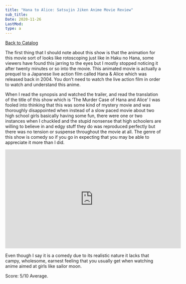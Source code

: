 ```yaml
---
title: "Hana to Alice: Satsujin Jiken Anime Movie Review"
sub_title:
Date: 2020-11-26
LastMod:
type: a
---
```


[Back to Catalog](https://otaking.xyz/index.html)

The first thing that I should note about this show is that the animation for this movie sort of looks like rotoscoping just like in Haku no Hana, some viewers have found this jarring to the eyes but I mostly stopped noticing it after twenty minutes or so into the movie. This animated movie is actually a prequel to a Japanese live action film called Hana & Alice which was released back in 2004. You don’t need to watch the live action film in order to watch and understand this anime.

When I read the synopsis and watched the trailer, and read the translation of the title of this show which is ‘The Murder Case of Hana and Alice’ I was fooled into thinking that this was some kind of mystery movie and was thoroughly disappointed when instead of a slow paced movie about two high school girls basically having some fun, there were one or two instances when I chuckled and the stupid nonsense that high schoolers are willing to believe in and edgy stuff they do was reproduced perfectly but there was no tension or suspense throughout the movie at all. The genre of this show is comedy so if you go in expecting that you may be able to appreciate it more than I did.

<iframe width="560" height="315" src="https://www.youtube.com/embed/G5mvgbq7wZQ" title="YouTube video player" frameborder="0" allow="accelerometer; autoplay; clipboard-write; encrypted-media; gyroscope; picture-in-picture" allowfullscreen></iframe>

Even though I say it is a comedy due to its realistic nature it lacks that campy, wholesome, earnest feeling that you usually get when watching anime aimed at girls like sailor moon.

Score: 5/10 Average.
